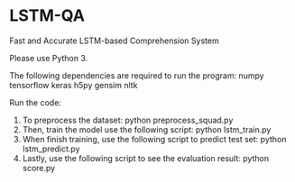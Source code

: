 # LSTM-QA
Fast and Accurate LSTM-based Comprehension System

Please use Python 3.

The following dependencies are required to run the program:
numpy
tensorflow
keras
h5py
gensim
nltk

Run the code:
1. To preprocess the dataset:
                python preprocess_squad.py
2. Then, train the model use the following script:
               python  lstm_train.py
3. When finish training, use the following script to predict test set:
                python lstm_predict.py
4.  Lastly, use the following script to see the evaluation result:
                python score.py